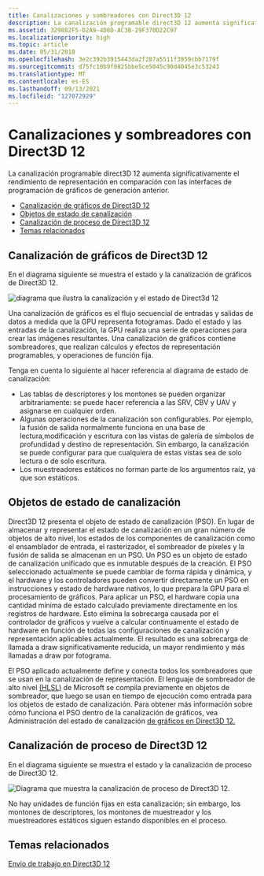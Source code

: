 ```yaml
---
title: Canalizaciones y sombreadores con Direct3D 12
description: La canalización programable direct3D 12 aumenta significativamente el rendimiento de representación en comparación con las interfaces de programación de gráficos de generación anterior.
ms.assetid: 329882F5-D2A9-4D6D-AC3B-29F370D22C97
ms.localizationpriority: high
ms.topic: article
ms.date: 05/31/2018
ms.openlocfilehash: 3e2c392b3915443da2f287a5511f3959cbb7179f
ms.sourcegitcommit: d75fc10b9f0825bbe5ce5045c90d4045e3c53243
ms.translationtype: MT
ms.contentlocale: es-ES
ms.lasthandoff: 09/13/2021
ms.locfileid: "127072929"
---
```

# <a name="pipelines-and-shaders-with-direct3d-12"></a>Canalizaciones y sombreadores con Direct3D 12

La canalización programable direct3D 12 aumenta significativamente el rendimiento de representación en comparación con las interfaces de programación de gráficos de generación anterior.

-   [Canalización de gráficos de Direct3D 12](#direct3d-12-graphics-pipeline)
-   [Objetos de estado de canalización](#pipeline-state-objects)
-   [Canalización de proceso de Direct3D 12](#direct3d-12-compute-pipeline)
-   [Temas relacionados](#related-topics)

## <a name="direct3d-12-graphics-pipeline"></a>Canalización de gráficos de Direct3D 12

En el diagrama siguiente se muestra el estado y la canalización de gráficos de Direct3D 12.

![diagrama que ilustra la canalización y el estado de Direct3d 12](images/pipeline.png)

Una canalización de gráficos es el flujo secuencial de entradas y salidas de datos a medida que la GPU representa fotogramas. Dado el estado y las entradas de la canalización, la GPU realiza una serie de operaciones para crear las imágenes resultantes. Una canalización de gráficos contiene sombreadores, que realizan cálculos y efectos de representación programables, y operaciones de función fija.

Tenga en cuenta lo siguiente al hacer referencia al diagrama de estado de canalización:

-   Las tablas de descriptores y los montones se pueden organizar arbitrariamente: se puede hacer referencia a las SRV, CBV y UAV y asignarse en cualquier orden.
-   Algunas operaciones de la canalización son configurables. Por ejemplo, la fusión de salida normalmente funciona en una base de lectura,modificación y escritura con las vistas de galería de símbolos de profundidad y destino de representación. Sin embargo, la canalización se puede configurar para que cualquiera de estas vistas sea de solo lectura o de solo escritura.
-   Los muestreadores estáticos no forman parte de los argumentos raíz, ya que son estáticos.

## <a name="pipeline-state-objects"></a>Objetos de estado de canalización

Direct3D 12 presenta el objeto de estado de canalización (PSO). En lugar de almacenar y representar el estado de canalización en un gran número de objetos de alto nivel, los estados de los componentes de canalización como el ensamblador de entrada, el rasterizador, el sombreador de píxeles y la fusión de salida se almacenan en un PSO. Un PSO es un objeto de estado de canalización unificado que es inmutable después de la creación. El PSO seleccionado actualmente se puede cambiar de forma rápida y dinámica, y el hardware y los controladores pueden convertir directamente un PSO en instrucciones y estado de hardware nativos, lo que prepara la GPU para el procesamiento de gráficos. Para aplicar un PSO, el hardware copia una cantidad mínima de estado calculado previamente directamente en los registros de hardware. Esto elimina la sobrecarga causada por el controlador de gráficos y vuelve a calcular continuamente el estado de hardware en función de todas las configuraciones de canalización y representación aplicables actualmente. El resultado es una sobrecarga de llamada a draw significativamente reducida, un mayor rendimiento y más llamadas a draw por fotograma.

El PSO aplicado actualmente define y conecta todos los sombreadores que se usan en la canalización de representación. El lenguaje de sombreador de alto nivel [(HLSL)](/windows/desktop/direct3dhlsl/dx-graphics-hlsl) de Microsoft se compila previamente en objetos de sombreador, que luego se usan en tiempo de ejecución como entrada para los objetos de estado de canalización. Para obtener más información sobre cómo funciona el PSO dentro de la canalización de gráficos, vea Administración del estado de canalización [de gráficos en Direct3D 12.](managing-graphics-pipeline-state-in-direct3d-12.md)

## <a name="direct3d-12-compute-pipeline"></a>Canalización de proceso de Direct3D 12

En el diagrama siguiente se muestra el estado y la canalización de proceso de Direct3D 12.

![Diagrama que muestra la canalización de proceso de Direct3D 12.](images/compute-pipeline.png)

No hay unidades de función fijas en esta canalización; sin embargo, los montones de descriptores, los montones de muestreador y los muestreadores estáticos siguen estando disponibles en el proceso.

## <a name="related-topics"></a>Temas relacionados

<dl> <dt>

[Envío de trabajo en Direct3D 12](command-queues-and-command-lists.md)
</dt> </dl>

 

 